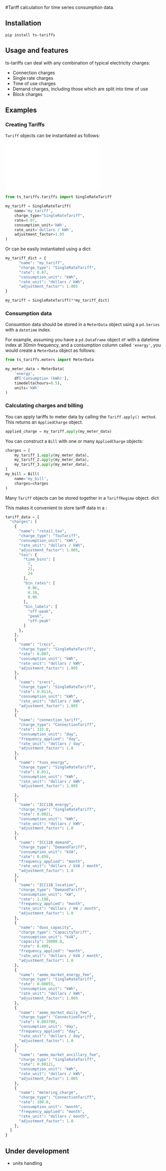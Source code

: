 #Tariff calculation for time series consumption data.

## Installation

`pip install ts-tariffs`

## Usage and features
ts-tariffs can deal with any combination of typical electricity charges: 
- Connection charges 
- Single rate charges
- Time of use charges
- Demand charges, including those which are split into time of use
- Block charges

## Examples

### Creating Tariffs
`Tariff` objects can be instantiated as follows:

![single rate example](ts_tariffs/example_shorts/single_rate.py)

```python
from ts_tariffs.tariffs import SingleRateTariff

my_tariff = SingleRateTariff(
    name='my_tariff',
    charge_type="SingleRateTariff",
    rate=0.07,
    consumption_unit='kWh',
    rate_unit='dollars / kWh',
    adjustment_factor=1.05
)
```

Or can be easily instantiated using a dict:
```python
my_tariff_dict = {
      "name": "my_tariff",
      "charge_type": "SingleRateTariff",
      "rate": 0.07,
      "consumption_unit": "kWh",
      "rate_unit": "dollars / kWh",
      "adjustment_factor": 1.005
}

my_tariff = SingleRateTariff(**my_tariff_dict)
```

### Consumption data
Consumtion data should be stored in a `MeterData` object using a `pd.Series` with a `datetime` index.

For example, assuming you have a `pd.DataFrame` object `df` with a datetime index at 30min frequency, and a consumption column called `'energy'`, you would create a `MeterData` object as follows:
```python
from ts_tariffs.meters import MeterData

my_meter_data = MeterData(
    'energy',
    df['Consumption (kWh)'], 
    timedelta(hours=0.5),
    units='kWh'
)
```

### Calculating charges and billing
You can apply tariffs to meter data by calling the `Tariff.apply() method`. This returns an `AppliedCharge` object.
```python
applied_charge = my_tariff.apply(my_meter_data)
```

You can construct a `Bill` with one or many `AppliedCharge` objects:
```python
charges = [
    my_tariff_1.apply(my_meter_data),
    my_tariff_2.apply(my_meter_data),
    my_tariff_3.apply(my_meter_data),
]
my_bill = Bill(
    name='my_bill',
    charges=charges
)
```



Many `Tariff` objects can be stored together in a `TariffRegime` object. dict

This makes it convenient to store tariff data in a : 
```python
tariff_data = {
  "charges": [
    {
      "name": "retail_tou",
      "charge_type": "TouTariff",
      "consumption_unit": "kWh",
      "rate_unit": "dollars / kWh",
      "adjustment_factor": 1.005,
      "tou": {
        "time_bins": [
          7,
          21,
          24
        ],
        "bin_rates": [
          0.06,
          0.10,
          0.06
        ],
        "bin_labels": [
          "off-peak",
          "peak",
          "off-peak"
        ]
      },
    },
    {
      "name": "lrecs",
      "charge_type": "SingleRateTariff",
      "rate": 0.007,
      "consumption_unit": "kWh",
      "rate_unit": "dollars / kWh",
      "adjustment_factor": 1.005
    },
    {
      "name": "srecs",
      "charge_type": "SingleRateTariff",
      "rate": 0.0114,
      "consumption_unit": "kWh",
      "rate_unit": "dollars / kWh",
      "adjustment_factor": 1.005
    },
    {
      "name": "connection_tariff",
      "charge_type": "ConnectionTariff",
      "rate": 315.0,
      "consumption_unit": "day",
      "frequency_applied": "day",
      "rate_unit": "dollars / day",
      "adjustment_factor": 1.0
    },
    {
      "name": "tuos_energy",
      "charge_type": "SingleRateTariff",
      "rate": 0.011,
      "consumption_unit": "kWh",
      "rate_unit": "dollars / kWh",
      "adjustment_factor": 1.005

    },
    {
      "name": "ICC11B_energy",
      "charge_type": "SingleRateTariff",
      "rate": 0.0021,
      "consumption_unit": "kWh",
      "rate_unit": "dollars / kWh",
      "adjustment_factor": 1.0
    },
    {
      "name": "ICC11B_demand",
      "charge_type": "DemandTariff",
      "consumption_unit": "kVA",
      "rate": 0.850,
      "frequency_applied": "month",
      "rate_unit": "dollars / kVA / month",
      "adjustment_factor": 1.0
    },
    {
      "name": "ICC11B_location",
      "charge_type": "DemandTariff",
      "consumption_unit": "kW",
      "rate": 1.190,
      "frequency_applied": "month",
      "rate_unit": "dollars / kW / month",
      "adjustment_factor": 1.0
    },
    {
      "name": "duos_capacity",
      "charge_type": "CapacityTariff",
      "consumption_unit": "kVA",
      "capacity": 10000.0,
      "rate": 0.400,
      "frequency_applied": "month",
      "rate_unit": "dollars / kVA / month",
      "adjustment_factor": 1.0
    },
    {
      "name": "aemo_market_energy_fee",
      "charge_type": "SingleRateTariff",
      "rate": 0.00055,
      "consumption_unit": "kWh",
      "rate_unit": "dollars / kWh",
      "adjustment_factor": 1.005
    },
    {
      "name": "aemo_market_daily_fee",
      "charge_type": "ConnectionTariff",
      "rate": 0.003700,
      "consumption_unit": "day",
      "frequency_applied": "day",
      "rate_unit": "dollars / day",
      "adjustment_factor": 1.0
    },
    {
      "name": "aemo_market_ancillary_fee",
      "charge_type": "SingleRateTariff",
      "rate": 0.00121,
      "consumption_unit": "kWh",
      "rate_unit": "dollars / kWh",
      "adjustment_factor": 1.005
    },
    {
      "name": "metering_charge",
      "charge_type": "ConnectionTariff",
      "rate": 100.0,
      "consumption_unit": "month",
      "frequency_applied": "month",
      "rate_unit": "dollars / month",
      "adjustment_factor": 1.0
    },
  ]
}
```


## Under development
- units handling

